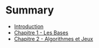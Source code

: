 # Summary

* [Introduction](README.md)
* [Chapitre 1 - Les Bases](1.md)
* [Chapitre 2 - Algorithmes et Jeux](2.md)

